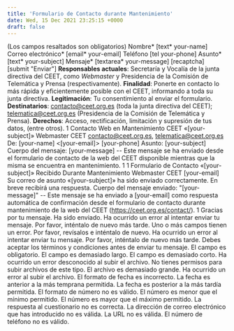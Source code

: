 ```yaml
---
title: 'Formulario de Contacto durante Mantenimiento'
date: Wed, 15 Dec 2021 23:25:15 +0000
draft: false
---
```


(Los campos resaltados son obligatorios) Nombre\* \[text\* your-name\] Correo electrónico\* \[email\* your-email\] Teléfono \[tel your-phone\] Asunto\* \[text\* your-subject\] Mensaje\* \[textarea\* your-message\] \[recaptcha\] \[submit "Enviar"\] **Responsables actuales**: Secretaría y Vocalía de la junta directiva del CEET, como _Webmaster_ y Presidencia de la Comisión de Telemática y Prensa (respectivamente). **Finalidad**: Ponerte en contacto lo más rápida y eficientemente posible con el CEET, informando a toda su junta directiva. **Legitimación**: Tu consentimiento al enviar el formulario. **Destinatarios**: [contacto@ceet.org.es](mailto:contacto@ceet.org.es) (toda la junta directiva del CEET); [telematica@ceet.org.es](mailto:telematica@ceet.org.es) (Presidencia de la Comisión de Telemática y Prensa). **Derechos**: Acceso, rectificación, limitación y supresión de tus datos, (entre otros). 1 Contacto Web en Mantenimiento CEET «\[your-subject\]» Webmaster CEET contacto@ceet.org.es, telematica@ceet.org.es De: \[your-name\] <\[your-email\]> \[your-phone\] Asunto: \[your-subject\] Cuerpo del mensaje: \[your-message\] -- Este mensaje se ha enviado desde el formulario de contacto de la web del CEET disponible mientras que la misma se encuentra en mantenimiento. 1 1 Formulario de Contacto «\[your-subject\]» Recibido Durante Mantenimiento Webmaster CEET \[your-email\] Su correo de asunto «\[your-subject\]» ha sido enviado correctamente. En breve recibirá una respuesta. Cuerpo del mensaje enviado: "\[your-message\]" -- Este mensaje se ha enviado a \[your-email\] como respuesta automática de confirmación desde el formulario de contacto durante mantenimiento de la web del CEET (https://ceet.org.es/contact/). 1 Gracias por tu mensaje. Ha sido enviado. Ha ocurrido un error al intentar enviar tu mensaje. Por favor, inténtalo de nuevo más tarde. Uno o más campos tienen un error. Por favor, revísalos e inténtalo de nuevo. Ha ocurrido un error al intentar enviar tu mensaje. Por favor, inténtalo de nuevo más tarde. Debes aceptar los términos y condiciones antes de enviar tu mensaje. El campo es obligatorio. El campo es demasiado largo. El campo es demasiado corto. Ha ocurrido un error desconocido al subir el archivo. No tienes permisos para subir archivos de este tipo. El archivo es demasiado grande. Ha ocurrido un error al subir el archivo. El formato de fecha es incorrecto. La fecha es anterior a la más temprana permitida. La fecha es posterior a la más tardía permitida. El formato de número no es válido. El número es menor que el mínimo permitido. El número es mayor que el máximo permitido. La respuesta al cuestionario no es correcta. La dirección de correo electrónico que has introducido no es válida. La URL no es válida. El número de teléfono no es válido.
